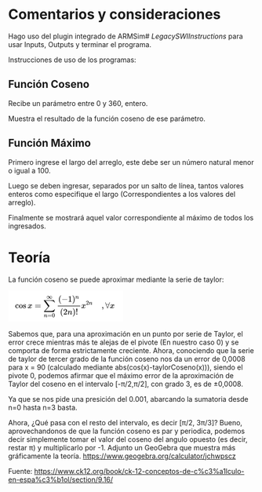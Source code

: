 # Comentarios y consideraciones
Hago uso del plugin integrado de ARMSim# *LegacySWIInstructions* para usar Inputs, Outputs y terminar el programa.

Instrucciones de uso de los programas:
## Función Coseno
Recibe un parámetro entre 0 y 360, entero.

Muestra el resultado de la función coseno de ese parámetro.
## Función Máximo
Primero ingrese el largo del arreglo, este debe ser un número natural menor o igual a 100.

Luego se deben ingresar, separados por un salto de línea, tantos valores enteros como especifique el largo (Correspondientes a los valores del arreglo).

Finalmente se mostrará aquel valor correspondiente al máximo de todos los ingresados.

# Teoría
La función coseno se puede aproximar mediante la serie de taylor:

![](/taylor.png)

Sabemos que, para una aproximación en un punto por serie de Taylor, el error crece mientras más te alejas de el pivote (En nuestro caso 0) y se comporta de forma estrictamente creciente.
Ahora, conociendo que la serie de taylor de tercer grado de la función coseno nos da un error de 0,0008 para x = 90 (calculado mediante abs(cos(x)-taylorCoseno(x))), siendo el pivote 0, podemos afirmar que el máximo error de la aproximación de Taylor del coseno en el intervalo [-π/2,π/2], con grado 3, es de ±0,0008.

Ya que se nos pide una presición del 0.001, abarcando la sumatoria desde n=0 hasta n=3 basta.

Ahora, ¿Qué pasa con el resto del intervalo, es decir [π/2, 3π/3]? Bueno, aprovechandonos de que la función coseno es par y periodica, podemos decir simplemente tomar el valor del coseno del angulo opuesto (es decir, restar π) y multiplicarlo por -1. Adjunto un GeoGebra que muestra más gráficamente la teoría. https://www.geogebra.org/calculator/jchwpscz

Fuente: https://www.ck12.org/book/ck-12-conceptos-de-c%c3%a1lculo-en-espa%c3%b1ol/section/9.16/